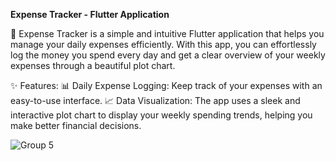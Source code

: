 **Expense Tracker - Flutter Application**

📱 Expense Tracker is a simple and intuitive Flutter application that helps you manage your daily expenses efficiently. With this app, you can effortlessly log the money you spend every day and get a clear overview of your weekly expenses through a beautiful plot chart.

✨ Features:
📊 Daily Expense Logging: Keep track of your expenses with an easy-to-use interface.
📈 Data Visualization: The app uses a sleek and interactive plot chart to display your weekly spending trends, helping you make better financial decisions.

![Group 5](https://github.com/user-attachments/assets/831d8426-81ca-4d1d-8188-998de1bd1489)
